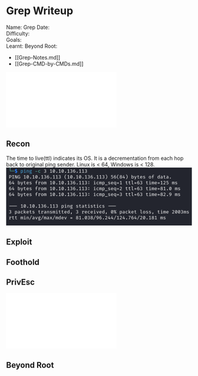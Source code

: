 # Grep Writeup

Name: Grep
Date:  
Difficulty:  
Goals:  
Learnt:
Beyond Root:

- [[Grep-Notes.md]]
- [[Grep-CMD-by-CMDs.md]]


![](Grep-map.excalidraw.md)

## Recon

The time to live(ttl) indicates its OS. It is a decrementation from each hop back to original ping sender. Linux is < 64, Windows is < 128.
![ping](Screenshots/ping.png)
	
## Exploit

## Foothold

## PrivEsc

![](Grep-map.excalidraw.md)

## Beyond Root



